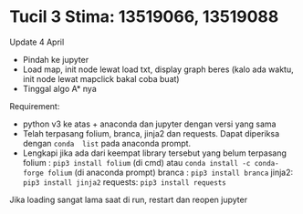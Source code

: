 # Tucil 3 Stima: 13519066, 13519088
Update 4 April
- Pindah ke jupyter
- Load map, init node lewat load txt, display graph beres (kalo ada waktu, init node lewat mapclick bakal coba buat)
- Tinggal algo A* nya

Requirement:
- python v3 ke atas + anaconda dan jupyter dengan versi yang sama
- Telah terpasang folium, branca, jinja2 dan requests. Dapat diperiksa dengan `conda  list` pada anaconda prompt.
- Lengkapi jika ada dari keempat library tersebut yang belum terpasang
  folium : `pip3 install folium` (di cmd) atau `conda install -c conda-forge folium` (di anaconda prompt)
  branca : `pip3 install branca` 
  jinja2: `pip3 install jinja2`
  requests: `pip3 install requests`


Jika loading sangat lama saat di run, restart dan reopen jupyter
